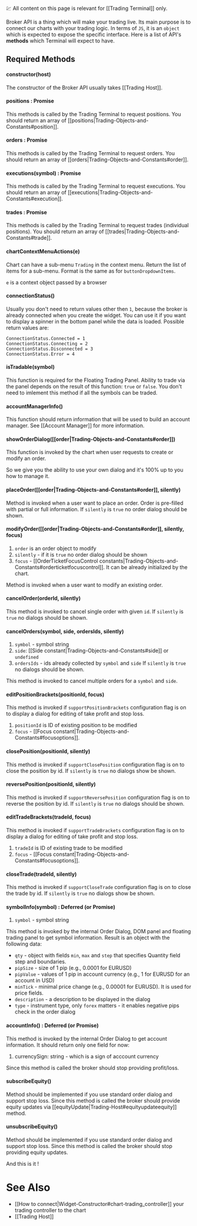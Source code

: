 :chart: All content on this page is relevant for [[Trading Terminal]] only.

Broker API is a thing which will make your trading live. Its main purpose is to connect our charts with your trading logic. In terms of `JS`, it is an `object` which is expected to expose the specific interface. Here is a list of API's **methods** which Terminal will expect to have.

## Required Methods

#### constructor(host)
The constructor of the Broker API usually takes [[Trading Host]].

#### positions : Promise
This methods is called by the Trading Terminal to request positions. You should return an array of [[positions|Trading-Objects-and-Constants#position]].

#### orders : Promise
This methods is called by the Trading Terminal to request orders. You should return an array of [[orders|Trading-Objects-and-Constants#order]].

#### executions(symbol) : Promise
This methods is called by the Trading Terminal to request executions. You should return an array of [[executions|Trading-Objects-and-Constants#execution]].

#### trades : Promise
This methods is called by the Trading Terminal to request trades (individual positions). You should return an array of [[trades|Trading-Objects-and-Constants#trade]].

#### chartContextMenuActions(e)
Chart can have a sub-menu `Trading` in the context menu. Return the list of items for a sub-menu. Format is the same as for `buttonDropdownItems`.

`e` is a context object passed by a browser

#### connectionStatus()
Usually you don't need to return values other then `1`, because the broker is already connected when you create the widget. You can use it if you want to display a spinner in the bottom panel while the data is loaded.
Possible return values are:

```
ConnectionStatus.Connected = 1
ConnectionStatus.Connecting = 2
ConnectionStatus.Disconnected = 3
ConnectionStatus.Error = 4
```

#### isTradable(symbol)
This function is required for the Floating Trading Panel. Ability to trade via the panel depends on the result of this function: `true` or `false`. You don't need to imlement this method if all the symbols can be traded.

#### accountManagerInfo()
This function should return information that will be used to build an account manager.
See [[Account Manager]] for more information.

#### showOrderDialog([[order|Trading-Objects-and-Constants#order]])
This function is invoked by the chart when user requests to create or modify an order.

So we give you the ability to use your own dialog and it's 100% up to you how to manage it.

#### placeOrder([[order|Trading-Objects-and-Constants#order]], silently)

Method is invoked when a user want to place an order. Order is pre-filled with partial or full information.
If `silently` is `true` no order dialog should be shown.

#### modifyOrder([[order|Trading-Objects-and-Constants#order]], silently, focus)
1. `order` is an order object to modify
2. `silently` - if it is `true` no order dialog should be shown
3. `focus` - [[OrderTicketFocusControl constants|Trading-Objects-and-Constants#orderticketfocuscontrol]]. It can be already initialized by the chart.

Method is invoked when a user want to modify an existing order.

#### cancelOrder(orderId, silently)
This method is invoked to cancel single order with given `id`.
If `silently` is `true` no dialogs should be shown.

#### cancelOrders(symbol, side, ordersIds, silently)
1. `symbol` - symbol string
2. `side`: [[Side constant|Trading-Objects-and-Constants#side]] or `undefined`
3. `ordersIds` - ids already collected by `symbol` and `side`
If `silently` is `true` no dialogs should be shown.

This method is invoked to cancel multiple orders for a `symbol` and `side`.

#### editPositionBrackets(positionId, focus)
This method is invoked if `supportPositionBrackets` configuration flag is on to display a dialog for editing of take profit and stop loss.
1. `positionId` is ID of existing position to be modified
2. `focus` - [[Focus constant|Trading-Objects-and-Constants#focusoptions]].

#### closePosition(positionId, silently)
This method is invoked if `supportClosePosition` configuration flag is on to close the position by id.
If `silently` is `true` no dialogs show be shown.

#### reversePosition(positionId, silently)
This method is invoked if `supportReversePosition` configuration flag is on to reverse the position by id.
If `silently` is `true` no dialogs should be shown.

#### editTradeBrackets(tradeId, focus)
This method is invoked if `supportTradeBrackets` configuration flag is on to display a dialog for editing of take profit and stop loss.
1. `tradeId` is ID of existing trade to be modified
2. `focus` - [[Focus constant|Trading-Objects-and-Constants#focusoptions]].

#### closeTrade(tradeId, silently)
This method is invoked if `supportCloseTrade` configuration flag is on to close the trade by id.
If `silently` is `true` no dialogs show be shown.

#### symbolInfo(symbol) : Deferred (or Promise)
1. `symbol` - symbol string

This method is invoked by the internal Order Dialog, DOM panel and floating trading panel to get symbol information.
Result is an object with the following data:
- `qty` - object with fields `min`, `max` and `step` that specifies Quantity field step and boundaries.
- `pipSize` - size of 1 pip (e.g., 0.0001 for EURUSD)
- `pipValue` - values of 1 pip in account currency (e.g., 1 for EURUSD for an account in USD)
- `minTick` - minimal price change (e.g., 0.00001 for EURUSD). It is used for price fields.
- `description` - a description to be displayed in the dialog
- `type` - instrument type, only `forex` matters - it enables negative pips check in the order dialog

#### accountInfo() : Deferred (or Promise)

This method is invoked by the internal Order Dialog to get account information.
It should return only one field for now:
1. currencySign: string - which is a sign of acccount currency

Since this method is called the broker should stop providing profit/loss.

#### subscribeEquity()

Method should be implemented if you use standard order dialog and support stop loss.
Since this method is called the broker should provide equity updates via [[equityUpdate|Trading-Host#equityupdateequity]] method.

#### unsubscribeEquity()

Method should be implemented if you use standard order dialog and support stop loss.
Since this method is called the broker should stop providing equity updates.

And this is it !

# See Also
  * [[How to connect|Widget-Constructor#chart-trading_controller]] your trading controller to the chart
  * [[Trading Host]]
